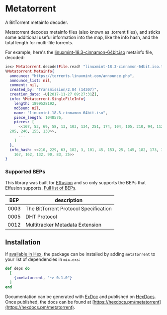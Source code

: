 # Metatorrent

A BitTorrent metainfo decoder.

Metatorrent decodes metainfo files (also known as .torrent files),
and sticks some additional useful information into the map,
like the info hash, and the total length for multi-file torrents.

For example, here's the [linuxmint-18.3-cinnamon-64bit.iso](https://linuxmint.com/edition.php?id=246) metainfo file, decoded:

```elixir
iex> Metatorrent.decode(File.read! "linuxmint-18.3-cinnamon-64bit.iso.torrent")
%Metatorrent.Metainfo{
  announce: "https://torrents.linuxmint.com/announce.php",
  announce_list: nil,
  comment: nil,
  created_by: "Transmission/2.84 (14307)",
  creation_date: ~U[2017-11-27 09:27:31Z],
  info: %Metatorrent.SingleFileInfo{
    length: 1899528192,
    md5sum: nil,
    name: "linuxmint-18.3-cinnamon-64bit.iso",
    piece_length: 1048576,
    pieces: [
      <<167, 53, 69, 58, 13, 103, 134, 251, 174, 104, 105, 210, 94, 112, 197, 52,
  205, 246, 155, 130>>,
      ...
    ]
  },
  info_hash: <<210, 229, 63, 182, 3, 101, 45, 153, 25, 145, 182, 173, 35, 87,
    167, 162, 132, 90, 83, 25>>
}
```

### Supported BEPs

This library was built for [Effusion](https://github.com/cantido/effusion)
and so only supports the BEPs that Effusion supports.
[Full list of BEPs](http://www.bittorrent.org/beps/bep_0000.html).

| BEP | description |
| --- | --- |
| 0003 | The BitTorrent Protocol Specification |
| 0005 | DHT Protocol |
| 0012 | Multitracker Metadata Extension |

## Installation

If [available in Hex](https://hex.pm/docs/publish), the package can be installed
by adding `metatorrent` to your list of dependencies in `mix.exs`:

```elixir
def deps do
  [
    {:metatorrent, "~> 0.1.0"}
  ]
end
```

Documentation can be generated with [ExDoc](https://github.com/elixir-lang/ex_doc)
and published on [HexDocs](https://hexdocs.pm). Once published, the docs can
be found at [https://hexdocs.pm/metatorrent](https://hexdocs.pm/metatorrent).

